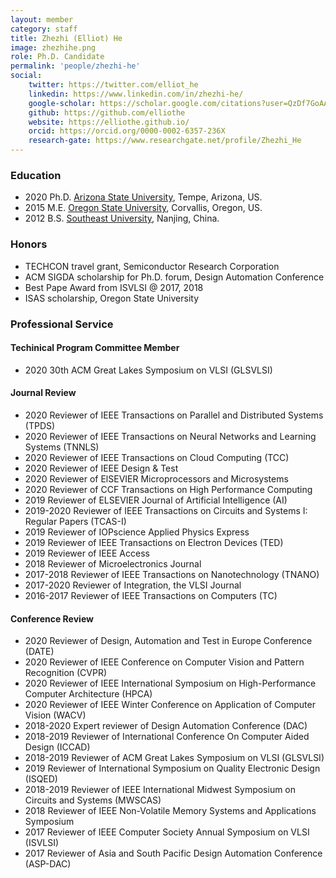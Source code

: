 ```yaml
---
layout: member
category: staff
title: Zhezhi (Elliot) He
image: zhezhihe.png
role: Ph.D. Candidate
permalink: 'people/zhezhi-he'
social:
    twitter: https://twitter.com/elliot_he
    linkedin: https://www.linkedin.com/in/zhezhi-he/
    google-scholar: https://scholar.google.com/citations?user=QzDf7GoAAAAJ&hl=en
    github: https://github.com/elliothe
    website: https://elliothe.github.io/
    orcid: https://orcid.org/0000-0002-6357-236X
    research-gate: https://www.researchgate.net/profile/Zhezhi_He
---
```


### Education
 - 2020  Ph.D. [Arizona State University](https://ecee.engineering.asu.edu/), Tempe, Arizona, US.
 - 2015  M.E. [Oregon State University](https://eecs.oregonstate.edu/), Corvallis, Oregon, US.
 - 2012  B.S. [Southeast University](https://www.seu.edu.cn/english/), Nanjing, China.



### Honors
- TECHCON travel grant, Semiconductor Research Corporation
- ACM SIGDA scholarship for Ph.D. forum, Design Automation Conference
- Best Pape Award from ISVLSI @ 2017, 2018
- ISAS scholarship, Oregon State University

### Professional Service

#### Techinical Program Committee Member
- 2020 30th ACM Great Lakes Symposium on VLSI (GLSVLSI)

#### Journal Review

- 2020 Reviewer of IEEE Transactions on Parallel and Distributed Systems (TPDS)
- 2020 Reviewer of IEEE Transactions on Neural Networks and Learning Systems (TNNLS) 
- 2020 Reviewer of IEEE Transactions on Cloud Computing (TCC) 
- 2020 Reviewer of IEEE Design & Test
- 2020 Reviewer of ElSEVIER Microprocessors and Microsystems
- 2020 Reviewer of CCF Transactions on High Performance Computing 
- 2019 Reviewer of ELSEVIER Journal of Artificial Intelligence (AI)
- 2019-2020 Reviewer of IEEE Transactions on Circuits and Systems I: Regular Papers (TCAS-I)
- 2019 Reviewer of IOPscience Applied Physics Express
- 2019 Reviewer of IEEE Transactions on Electron Devices (TED)
- 2019 Reviewer of IEEE Access
- 2018 Reviewer of Microelectronics Journal
- 2017-2018 Reviewer of IEEE Transactions on Nanotechnology (TNANO)
- 2017-2020 Reviewer of Integration, the VLSI Journal
- 2016-2017 Reviewer of IEEE Transactions on Computers (TC)


#### Conference Review

- 2020 Reviewer of Design, Automation and Test in Europe Conference (DATE) 
- 2020 Reviewer of IEEE Conference on Computer Vision and Pattern Recognition (CVPR)
- 2020 Reviewer of IEEE International Symposium on High-Performance Computer Architecture (HPCA)
- 2020 Reviewer of IEEE Winter Conference on Application of Computer Vision (WACV)
- 2018-2020 Expert reviewer of Design Automation Conference (DAC)
- 2018-2019 Reviewer of International Conference On Computer Aided Design (ICCAD)
- 2018-2019 Reviewer of ACM Great Lakes Symposium on VLSI (GLSVLSI)
- 2019 Reviewer of International Symposium on Quality Electronic Design (ISQED)
- 2018-2019 Reviewer of IEEE International Midwest Symposium on Circuits and Systems (MWSCAS)
- 2018 Reviewer of IEEE Non-Volatile Memory Systems and Applications Symposium
- 2017 Reviewer of IEEE Computer Society Annual Symposium on VLSI (ISVLSI)
- 2017 Reviewer of Asia and South Pacific Design Automation Conference (ASP-DAC)
